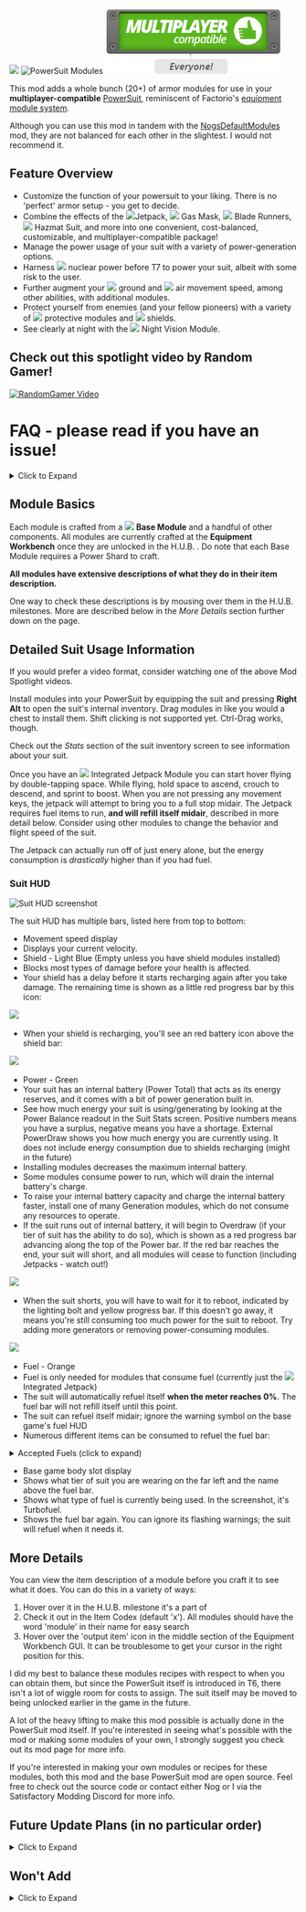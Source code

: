 ![](https://i.imgur.com/LnZ7uKE.png) ![PowerSuit Modules](https://i.imgur.com/cT1UvgL.png)
![Multiplayer compatible!](https://raw.githubusercontent.com/deantendo/community/master/com_mp_yes.png)

This mod adds a whole bunch (20+) of armor modules for use in your **multiplayer-compatible**
 [PowerSuit](https://ficsit.app/mod/7J2LyFzTakqPQ5), reminiscent of Factorio's [equipment module system](https://wiki.factorio.com/Power_armor_MK2).

Although you can use this mod in tandem with the [NogsDefaultModules](https://ficsit.app/mod/57oAxg12P4iGdL) mod, they are not balanced for each other in the slightest. I would not recommend it.

## Feature Overview

* Customize the function of your powersuit to your liking.
There is no 'perfect' armor setup - you get to decide.
* Combine the effects of the
![](https://i.imgur.com/5KW7uYY.png)Jetpack,
![](https://i.imgur.com/Pi65d74.png) Gas Mask,
![](https://i.imgur.com/BMOVzZp.png) Blade Runners,
![](https://i.imgur.com/ENzGwEc.png) Hazmat Suit,
and more into one convenient, cost-balanced, customizable, and multiplayer-compatible package!
* Manage the power usage of your suit with a variety of power-generation options.
* Harness ![](https://i.imgur.com/gOgUQvu.png) nuclear power before T7 to power your suit, albeit with some risk to the user.
* Further augment your
![](https://i.imgur.com/vAlwH9e.png) ground and
![](https://i.imgur.com/13GW9xQ.png) air movement speed,
among other abilities, with additional modules.
* Protect yourself from enemies (and your fellow pioneers) with a variety of ![](https://i.imgur.com/ZLayQ7U.png) protective modules and
![](https://i.imgur.com/rgnwkUy.png) shields.
* See clearly at night with the
![](https://i.imgur.com/erv7HNj.png) Night Vision Module.

## Check out this spotlight video by Random Gamer!
[![RandomGamer Video](https://img.youtube.com/vi/FRMOZ18eSc4/sddefault.jpg)](https://www.youtube.com/watch?v=FRMOZ18eSc4)

# FAQ - please read if you have an issue!

<details>
<summary>Click to Expand</summary>

- Why do I crash on launch?
 - You need to install the [PowerSuit mod by Nog]((https://ficsit.app/mod/7J2LyFzTakqPQ5)) to use this mod. The launcher should have downloaded it for you automatically.
- None of the milestones are appearing in the H.U.B. !
 - The milestones will not appear until you have unlocked at least one of the PowerSuit mod's equipment milestones which unlock the suit item.
- Module _____ isn't working!
 - This mod can be broken by updates to the main PowerSuit mod, and I often miss things in my testing. Please send a message in the `#help-using-mods` channel of the modding Discord mentioning me (Robb#6731) to let me know.
- Why is the flight hover flight and not like the vanilla jetpack?
 - This is how flight is implemented in the PowerSuit mod. I don't have control over this for now. Try using some of the air mobility modules to adjust the movement speed to your liking.
- Why can I craft the Dirty Reactor Module before I have access to nuclear processing and the Hazmat Suit?
 - This is an intended feature. Perhaps there's another way to protect yourself from the radiation damage you take crafting the module?
- I still hear the radiation damage noise when I have full radiation resistance (ex. Integrated Hazmat Module)
 - This is a limitation of the base PowerSuit mod. I don't have a fix for this right now, sorry.
- Why is everything so cheap/expensive/overpowered/weak?
 - I tried to balance the recipe costs and functionality of these modules according to my tastes, but I'm open to suggestions - contact me on Discord (Robb#6731). Feel free to create a mod of your own to overwrite my mod's recipes for these items. 
 
</details>

## Module Basics

Each module is crafted from a 
![](https://i.imgur.com/WJ1xfNw.png) **Base Module**
and a handful of other components.
All modules are currently crafted at the **Equipment Workbench** once they are unlocked in the H.U.B. .
Do note that each Base Module requires a Power Shard to craft.

**All modules have extensive descriptions of what they do in their item description.**

One way to check these descriptions is by mousing over them in the H.U.B. milestones. More are described below in the *More Details* section further down on the page.

## Detailed Suit Usage Information

If you would prefer a video format, consider watching one of the above Mod Spotlight videos.

Install modules into your PowerSuit by equipping the suit and pressing **Right Alt** to open the suit's internal inventory. Drag modules in like you would a chest to install them. Shift clicking is not supported yet. Ctrl-Drag works, though.

Check out the *Stats* section of the suit inventory screen to see information about your suit.

Once you have an ![](https://i.imgur.com/5KW7uYY.png) Integrated Jetpack Module you can start hover flying by double-tapping space. While flying, hold space to ascend, crouch to descend, and sprint to boost. When you are not pressing any movement keys, the jetpack will attempt to bring you to a full stop midair. The Jetpack requires fuel items to run, **and will refill itself midair**, described in more detail below. Consider using other modules to change the behavior and flight speed of the suit.

The Jetpack can actually run off of just enery alone, but the energy consumption is *drastically* higher than if you had fuel.

### Suit HUD

![Suit HUD screenshot](https://i.imgur.com/WSc2Icm.png)

The suit HUD has multiple bars, listed here from top to bottom:
- Movement speed display
 - Displays your current velocity. 
- Shield - Light Blue (Empty unless you have shield modules installed)
 - Blocks most types of damage before your health is affected.
 - Your shield has a delay before it starts recharging again after you take damage. The remaining time is shown as a little red progress bar by this icon:
 
 ![](https://i.imgur.com/pFLXSYe.png)
 - When your shield is recharging, you'll see an red battery icon above the shield bar:
 
 ![](https://i.imgur.com/xfvLa6r.png)
- Power - Green
 - Your suit has an internal battery (Power Total) that acts as its energy reserves, and it comes with a bit of power generation built in.
 - See how much energy your suit is using/generating by looking at the Power Balance readout in the Suit Stats screen. Positive numbers means you have a surplus, negative means you have a shortage. External PowerDraw shows you how much energy you are currently using. It does not include energy consumption due to shields recharging (might in the future)
 - Installing modules decreases the maximum internal battery.
 - Some modules consume power to run, which will drain the internal battery's charge.
 - To raise your internal battery capacity and charge the internal battery faster, install one of many Generation modules, which do not consume any resources to operate.
 - If the suit runs out of internal battery, it will begin to Overdraw (if your tier of suit has the ability to do so), which is shown as a red progress bar advancing along the top of the Power bar. If the red bar reaches the end, your suit will short, and all modules will cease to function (including Jetpacks - watch out!)
 
 ![](https://i.imgur.com/mBjdC6D.png)
 - When the suit shorts, you will have to wait for it to reboot, indicated by the lighting bolt and yellow progress bar. If this doesn't go away, it means you're still consuming too much power for the suit to reboot. Try adding more generators or removing power-consuming modules.
 
 ![](https://i.imgur.com/eoxOQUv.png)
- Fuel - Orange
 - Fuel is only needed for modules that consume fuel (currently just the ![](https://i.imgur.com/5KW7uYY.png) Integrated Jetpack)
 - The suit will automatically refuel itself **when the meter reaches 0%**. The fuel bar will not refill itself until this point.
 - The suit can refuel itself midair; ignore the warning symbol on the base game's fuel HUD
 - Numerous different items can be consumed to refuel the fuel bar: 

<details>
<summary>Accepted Fuels (click to expand)</summary>

1x Packaged TurboFuel
2x Packaged Fuel
2x Solid BioFuel
10x Wood
200x Leaves

</details>

- Base game body slot display
 - Shows what tier of suit you are wearing on the far left and the name above the fuel bar.
 - Shows what type of fuel is currently being used. In the screenshot, it's Turbofuel.
 - Shows the fuel bar again. You can ignore its flashing warnings; the suit will refuel when it needs it.

## More Details

You can view the item description of a module before you craft it to see what it does. You can do this in a variety of ways:
1. Hover over it in the H.U.B. milestone it's a part of
2. Check it out in the Item Codex (default 'x'). All modules should have the word 'module' in their name for easy search
3. Hover over the 'output item' icon in the middle section of the Equipment Workbench GUI. It can be troublesome to get your cursor in the right position for this.

I did my best to balance these modules recipes with respect to when you can obtain them, but since the PowerSuit itself is introduced in T6, there isn't a lot of wiggle room for costs to assign. The suit itself may be moved to being unlocked earlier in the game in the future.

A lot of the heavy lifting to make this mod possible is actually done in the PowerSuit mod itself. If you're interested in seeing what's possible with the mod or making some modules of your own, I strongly suggest you check out its mod page for more info.

If you're interested in making your own modules or recipes for these modules, both this mod and the base PowerSuit mod are open source. Feel free to check out the source code or contact either Nog or I via the Satisfactory Modding Discord for more info.

## Future Update Plans (in no particular order)

<details>
<summary>Click to Expand</summary>

- Make modules unlocked via M.A.M. Research Tree instead of (currently free) HUB milestones.
- A.D.A. soundbytes for various module categories
- Finish modules marked as WIP
- Give everything Resource Sink point values
- Continue to evaluate balance of existing modules
 - Ensure that you can't get too ridiculously overpowered or make power management a complete non-issue
 - Find a good balance for the power consumption of the jetpack, since infinite flight is pretty strong.
- Implement alternate recipes for the Base Module
 - I already have a few written, but I haven't decided how to best grant the player access to them.
- More modules!
 - Introduce capacity boosting modules and move some of the capacity bonuses off of generators and to them instead.
 - Fuel-consuming suit power generators
 - Damage resistance against enemies, but I think shields already fulfil this role pretty well.
 - Fuel backup system for when the suit runs out of power
 - Fun late game modules like out-of-bounds damage immunity
- Make the milestones display in a consistent order across saves

</details>

## Won't Add
<details>
<summary>Click to Expand</summary>

Remember - this mod and the base PowerSuit mod are open source, and you're totally free to create your own modules with these as inspiration.

- I don't plan to make custom models for the modules or crafting materials any time soon. They don't really have much of a reason to be moving around on conveyors or on the ground anyways.
- 'Free' Cheat Modules - Although they're entirely possible, I feel like they belong in another mod. Nothing's stopping you from giving yourself modules via PakUtilityMod or similar, though. The mod includes a couple cheat modules for debug purposes, but you'll need another mod's give command to obtain them. They all have 'Debug' in the name. Consider knowledge of these a little surprise for actually reading through my wordy mod page. Thanks!

</details>